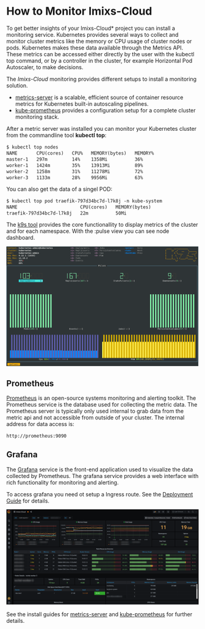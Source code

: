 # How to Monitor Imixs-Cloud

To get better insights of your Imixs-Cloud* project you can install a monitoring service. Kubernetes provides several ways to collect and monitor cluster metrics like the memory or CPU usage of cluster nodes or pods. Kubernetes makes these data available through the Metrics API. These metrics can be accessed either directly by the user with the kubectl top command, or by a controller in the cluster, for example Horizontal Pod Autoscaler, to make decisions.

The *Imixs-Cloud* monitoring provides different setups to install a monitoring solution. 


 * [metrics-server](METRICS_SERVER.md) is a scalable, efficient source of container resource metrics for Kubernetes built-in autoscaling pipelines.
 * [kube-prometheus](KUBE_PROMETHEUS.md) provides a configuration setup for a complete cluster monitoring stack. 

After a metric server was installed you can monitor your Kubernetes cluster from the commandline tool **kubectl top**:


	$ kubectl top nodes
	NAME       CPU(cores)   CPU%   MEMORY(bytes)   MEMORY%   
	master-1   297m         14%    1358Mi          36%       
	worker-1   1424m        35%    13913Mi         89%       
	worker-2   1258m        31%    11278Mi         72%       
	worker-3   1133m        28%    9956Mi          63%       

	
You can also get the data of a singel POD:

	$ kubectl top pod traefik-797d34bc7d-l7k8j -n kube-system
	NAME                       CPU(cores)   MEMORY(bytes)   
	traefik-797d34bc7d-l7k8j   22m          50Mi      


The [k9s tool](../tools/k9s/README.md) provides the core functionallity to display metrics of the cluster and for each namespace. With the :pulse view you can see node dashboard.


<img src="./images/monitoring-008.png" />



## Prometheus

[Prometheus](https://prometheus.io/) is an open-source systems monitoring and alerting toolkit. 
The Prometheus service is the database used for collecting the metric data. The Prometheus server is typically only used internal to grab data from the metric api and not accessible from outside of your cluster. The internal address for data access is:

	http://prometheus:9090


## Grafana

The [Grafana](https://grafana.com/) service is the front-end application used to visualize the data collected by Prometheus. 
The grafana service provides a web interface with rich functionality for monitoring and alerting. 

To access grafana you need ot setup a Ingress route. See the [Deployment Guide](../management/monitoring/README.md) for details.
 




<img src="./images/monitoring-001.png" />





See the install guides for [metrics-server](METRICS_SERVER.md) and [kube-prometheus](KUBE_PROMETHEUS.md) for further details.



